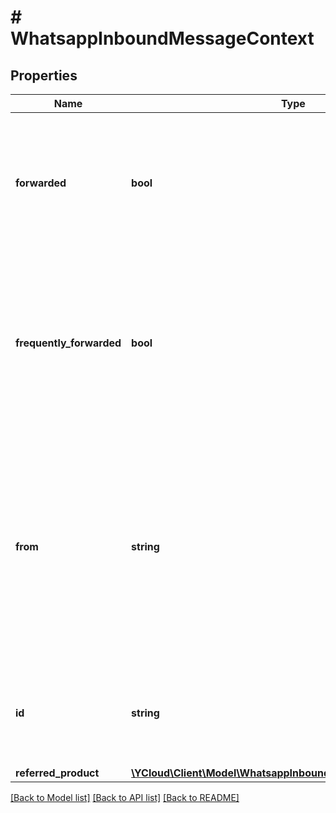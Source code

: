 # # WhatsappInboundMessageContext

## Properties

Name | Type | Description | Notes
------------ | ------------- | ------------- | -------------
**forwarded** | **bool** | **Added to Webhooks if message was forwarded.**  Set to &#x60;true&#x60; if the received message has been forwarded. | [optional]
**frequently_forwarded** | **bool** | **Added to Webhooks if message has been frequently forwarded.**  Set to &#x60;true&#x60; if the received message has been forwarded more than five times. | [optional]
**from** | **string** | **Added to Webhooks if message is an inbound reply to a sent message.**  The WhatsApp ID (a phone number without the &#39;+&#39; prefix) of the sender of the sent message. | [optional]
**id** | **string** | **Optional.**  The &#x60;wamid&#x60; for the sent message for an inbound reply. | [optional]
**referred_product** | [**\YCloud\Client\Model\WhatsappInboundMessageReferredProduct**](WhatsappInboundMessageReferredProduct.md) |  | [optional]

[[Back to Model list]](../../README.md#models) [[Back to API list]](../../README.md#endpoints) [[Back to README]](../../README.md)
